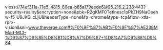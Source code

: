 
vless://74ef311a-71e5-4815-86ea-b65a179eede6@95.216.2.238:443?security=reality&encryption=none&pbk=R2gKMF0Tetlnesc1pPkZH9NaOeehw-f5_U9JKG_cLjU&headerType=none&fp=chrome&type=tcp&flow=xtls-rprx-vision&sni=www.theverge.com#%F0%9F%87%AB%F0%9F%87%AE238MMad-MCI-%D9%87%D9%85%D8%B1%D8%A7%D9%87+%D8%A7%D9%88%D9%84

